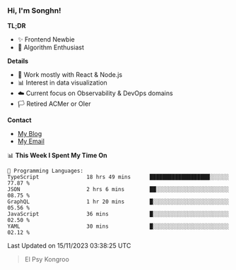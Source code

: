 ### Hi, I'm Songhn!

**TL;DR**

- ✨ Frontend Newbie
- 🎈 Algorithm Enthusiast

**Details**

- 🎯 Work mostly with React & Node.js
- 📊 Interest in data visualization
- ☁️ Current focus on Observability & DevOps domains
- 🏳️ Retired ACMer or OIer

**Contact**
- [My Blog](https://blog.songhn.com)
- [My Email](mailto:songhn233@gmail.com)

<!--START_SECTION:waka-->
📊 **This Week I Spent My Time On** 

```text
💬 Programming Languages: 
TypeScript               18 hrs 49 mins      ███████████████████░░░░░░   77.87 % 
JSON                     2 hrs 6 mins        ██░░░░░░░░░░░░░░░░░░░░░░░   08.75 % 
GraphQL                  1 hr 20 mins        █░░░░░░░░░░░░░░░░░░░░░░░░   05.56 % 
JavaScript               36 mins             █░░░░░░░░░░░░░░░░░░░░░░░░   02.50 % 
YAML                     30 mins             █░░░░░░░░░░░░░░░░░░░░░░░░   02.12 % 
```


 Last Updated on 15/11/2023 03:38:25 UTC
<!--END_SECTION:waka-->

> El Psy Kongroo
